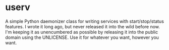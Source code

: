 userv
=====

A simple Python daemonizer class for writing services with start/stop/status
features. I wrote it long ago, but never released it into the wild before now.
I'm keeping it as unencumbered as possible by releasing it into the public
domain using the UNLICENSE. Use it for whatever you want, however you want.
